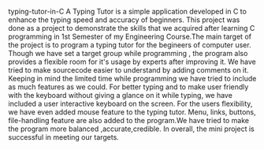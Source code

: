typing-tutor-in-C
A Typing Tutor is a simple application developed in C to enhance the typing speed and accuracy of beginners. This project was done as a project to demonstrate the skills that we acquired after learning C programming in 1st Semester of my Engineering Course.The main target of the project is to program a typing tutor for the begineers of computer user. Though we have set a target group while programming , the program also provides a flexible room for it's usage by experts after improving it. We have tried to make sourcecode easier to understand by adding comments on it. Keeping in mind the limited time while programming we have tried to include as much features as we could. For better typing and to make user friendly with the keyboard without giving a glance on it while typing, we have included a user interactive keyboard on the screen. For the users flexibility, we have even added mouse feature to the typing tutor. Menu, links, buttons, file-handling feature are also added to the program.We have tried to make the program more balanced ,accurate,credible. In overall, the mini project is successful in meeting our targets.
